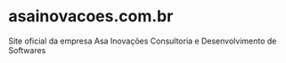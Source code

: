 # asainovacoes.com.br
Site oficial da empresa Asa Inovações Consultoria e Desenvolvimento de Softwares
